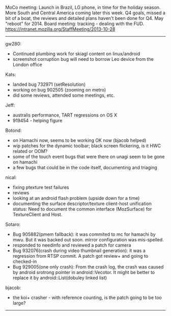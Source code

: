 MoCo meeting:
Launch in Brazil, LG phone, in time for the holiday season.  More South and Central America coming later this week.
Q4 goals, missed a bit of a boat, the reviews and detailed plans haven't been done for Q4.  May "reboot" for 2014.
Board meeting: tracking - dealing with the FUD.
https://intranet.mozilla.org/StaffMeeting/2013-10-28
________________


gw280:
* Continued plumbing work for skiagl content on linux/android
* screenshot corruption bug will need to borrow Leo device from the London office

Kats:
* landed bug 732971 (setResolution)
* working on bug 902505 (zooming on metro)
* did some reviews, attended some meetings, etc.

Jeff:
* australis performance, TART regressions on OS X
* 919454 - helping figure 

Botond:
* on Hamachi now, seems to be working OK now (bjacob helped)
* wip patches for the dynamic toolbar; black screen flickering, is it HWC related or OOM?
* some of the touch event bugs that were there on unagi seem to be gone on hamachi
* a few bugs that could be in the code itself, documenting and triaging

nical:
* fixing ptexture test failures
* reviews
* looking at an android flash problem (upside down for a time)
* documenting the surface descriptor/texture client-host unification status: Need to document the common interface (MozSurface) for TextureClient and Host.

Sotaro:
* Bug 905882(pmem fallback): it was commited to mc for hamachi by mwu. But it was backed out soon. mirror configuration was mis-spelled.
* responded to needinfo and reviewed a patch for camera
* Bug 932076(crash during video thumbnail generation): it was a regression from RTSP commit. A patch got review+ and going to checked-in
* Bug 929005(one only crash): From the crash log, the crash was caused by android srotrong pointer in android::Vecotor. It might be better to replace it by android::List(dobuley linked list)

bjacob:
* the koi+ crasher - with reference counting, is the patch going to be too large?

________________


